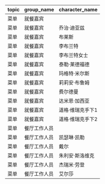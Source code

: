 | topic | group_name | character_name |
| ----- | ---------- | -------------- |
| 菜单 | 就餐嘉宾 |  |
| 菜单 | 就餐嘉宾 | 乔治·迪亚兹 |
| 菜单 | 就餐嘉宾 | 布莱斯 |
| 菜单 | 就餐嘉宾 | 李布兰特 |
| 菜单 | 就餐嘉宾 | 李布兰特女士 |
| 菜单 | 就餐嘉宾 | 泰勒·莱德福德 |
| 菜单 | 就餐嘉宾 | 玛格特·米尔斯 |
| 菜单 | 就餐嘉宾 | 莉莉安·布鲁姆 |
| 菜单 | 就餐嘉宾 | 费尔德曼 |
| 菜单 | 就餐嘉宾 | 达米恩·加西亚 |
| 菜单 | 就餐嘉宾 | 道格·维瑞克手下1 |
| 菜单 | 就餐嘉宾 | 道格·维瑞克手下2 |
| 菜单 | 餐厅工作人员 |  |
| 菜单 | 餐厅工作人员 | 凯瑟琳·凯勒 |
| 菜单 | 餐厅工作人员 | 戴尔 |
| 菜单 | 餐厅工作人员 | 朱利安·斯洛维克 |
| 菜单 | 餐厅工作人员 | 杰瑞米·劳登 |
| 菜单 | 餐厅工作人员 | 艾尔莎 |
